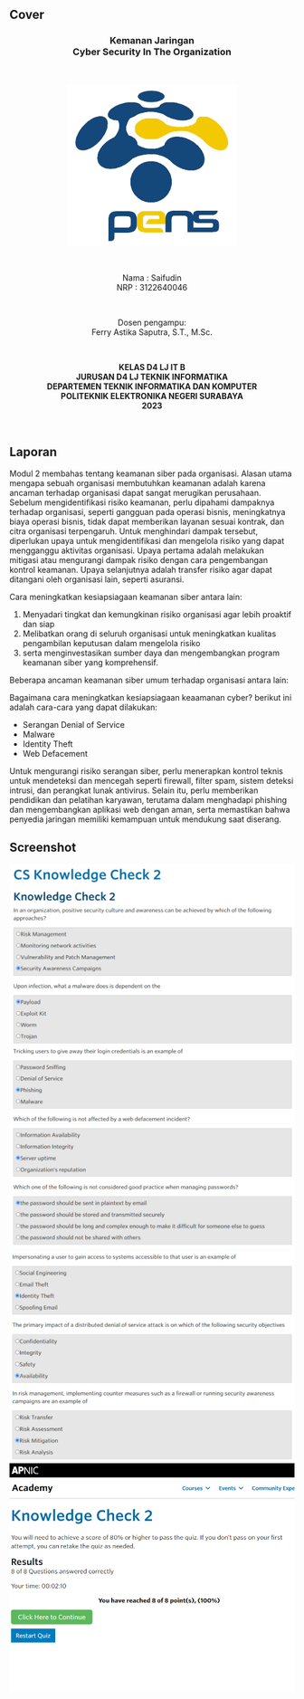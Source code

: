 ## Cover

<h3 align="center">
    <b>Kemanan Jaringan</b><br>
    Cyber Security In The Organization
</h3>
<br>
<p align="center">
  <img src="../../public/logo_pens.png" alt="logo pens" width="300">
</p>
<br>
<p align="center">
    Nama : Saifudin <br>
    NRP : 3122640046
</p>
<br>
<p align="center">
    Dosen pengampu:<br>
    Ferry Astika Saputra, S.T., M.Sc.
</p>
<br>
<p align="center">
    <b>
        KELAS D4 LJ IT B <br>
        JURUSAN D4 LJ TEKNIK INFORMATIKA <br>
        DEPARTEMEN TEKNIK INFORMATIKA DAN KOMPUTER <br> 
        POLITEKNIK ELEKTRONIKA NEGERI SURABAYA <br>
        2023
    </b>
</p>
<br>

## Laporan

Modul 2 membahas tentang keamanan siber pada organisasi. Alasan utama mengapa sebuah organisasi membutuhkan keamanan adalah karena ancaman terhadap organisasi dapat sangat merugikan perusahaan. Sebelum mengidentifikasi risiko keamanan, perlu dipahami dampaknya terhadap organisasi, seperti gangguan pada operasi bisnis, meningkatnya biaya operasi bisnis, tidak dapat memberikan layanan sesuai kontrak, dan citra organisasi terpengaruh. Untuk menghindari dampak tersebut, diperlukan upaya untuk mengidentifikasi dan mengelola risiko yang dapat mengganggu aktivitas organisasi. Upaya pertama adalah melakukan mitigasi atau mengurangi dampak risiko dengan cara pengembangan kontrol keamanan. Upaya selanjutnya adalah transfer risiko agar dapat ditangani oleh organisasi lain, seperti asuransi. <br>

Cara meningkatkan kesiapsiagaan keamanan siber antara lain:

1. Menyadari tingkat dan kemungkinan risiko organisasi agar lebih proaktif dan siap
2. Melibatkan orang di seluruh organisasi untuk meningkatkan kualitas pengambilan keputusan dalam mengelola risiko
3. serta menginvestasikan sumber daya dan mengembangkan program keamanan siber yang komprehensif.


Beberapa ancaman keamanan siber umum terhadap organisasi antara lain:

Bagaimana cara meningkatkan kesiapsiagaan keaamanan cyber? berikut ini adalah cara-cara yang dapat dilakukan:

- Serangan Denial of Service
- Malware
- Identity Theft
- Web Defacement


Untuk mengurangi risiko serangan siber, perlu menerapkan kontrol teknis untuk mendeteksi dan mencegah seperti firewall, filter spam, sistem deteksi intrusi, dan perangkat lunak antivirus. Selain itu, perlu memberikan pendidikan dan pelatihan karyawan, terutama dalam menghadapi phishing dan mengembangkan aplikasi web dengan aman, serta memastikan bahwa penyedia jaringan memiliki kemampuan untuk mendukung saat diserang.

## Screenshot

![Screenshot](images/1.png)<br>
![Screenshot](images/2.png)<br>
![Screenshot](images/3.png)<br>
![Screenshot](images/4.png)
